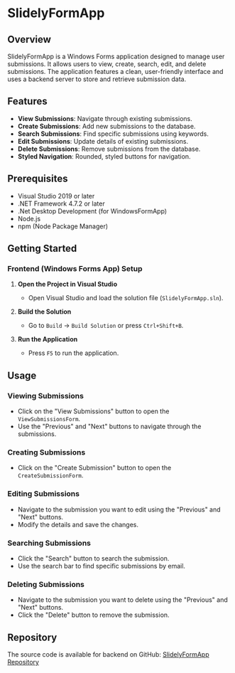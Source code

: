 # SlidelyFormApp

## Overview
SlidelyFormApp is a Windows Forms application designed to manage user submissions. It allows users to view, create, search, edit, and delete submissions. The application features a clean, user-friendly interface and uses a backend server to store and retrieve submission data.

## Features
- **View Submissions**: Navigate through existing submissions.
- **Create Submissions**: Add new submissions to the database.
- **Search Submissions**: Find specific submissions using keywords.
- **Edit Submissions**: Update details of existing submissions.
- **Delete Submissions**: Remove submissions from the database.
- **Styled Navigation**: Rounded, styled buttons for navigation.

## Prerequisites
- Visual Studio 2019 or later
- .NET Framework 4.7.2 or later
- .Net Desktop Development (for WindowsFormApp)
- Node.js
- npm (Node Package Manager)

## Getting Started

### Frontend (Windows Forms App) Setup

1. **Open the Project in Visual Studio**
   - Open Visual Studio and load the solution file (`SlidelyFormApp.sln`).

2. **Build the Solution**
   - Go to `Build` -> `Build Solution` or press `Ctrl+Shift+B`.

3. **Run the Application**
   - Press `F5` to run the application.

## Usage

### Viewing Submissions
- Click on the "View Submissions" button to open the `ViewSubmissionsForm`.
- Use the "Previous" and "Next" buttons to navigate through the submissions.

### Creating Submissions
- Click on the "Create Submission" button to open the `CreateSubmissionForm`.

### Editing Submissions
- Navigate to the submission you want to edit using the "Previous" and "Next" buttons.
- Modify the details and save the changes.

### Searching Submissions
- Click the "Search" button to search the submission.
- Use the search bar to find specific submissions by email.

### Deleting Submissions
- Navigate to the submission you want to delete using the "Previous" and "Next" buttons.
- Click the "Delete" button to remove the submission.

## Repository
The source code is available for backend on GitHub: [SlidelyFormApp Repository](https://github.com/Dhanushpriyanp/SlidelyTask_Form_Backend.git)
